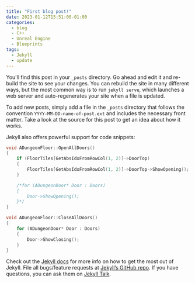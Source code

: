 ```yaml
---
title: "First blog post!"
date: 2023-01-12T15:51:00-01:00
categories:
  - blog
  - C++
  - Unreal Engine
  - Blueprints
tags:
  - Jekyll
  - update
---
```


You'll find this post in your `_posts` directory. Go ahead and edit it and re-build the site to see your changes. You can rebuild the site in many different ways, but the most common way is to run `jekyll serve`, which launches a web server and auto-regenerates your site when a file is updated.

To add new posts, simply add a file in the `_posts` directory that follows the convention `YYYY-MM-DD-name-of-post.ext` and includes the necessary front matter. Take a look at the source for this post to get an idea about how it works.

Jekyll also offers powerful support for code snippets:

```cpp
void ADungeonFloor::OpenAllDoors()
{
	if (FloorTiles[GetAbsIdxFromRowCol(1, 2)]->DoorTop)
	{
		FloorTiles[GetAbsIdxFromRowCol(1, 2)]->DoorTop->ShowOpening();
	}

	/*for (ADungeonDoor* Door : Doors)
	{
		Door->ShowOpening();
	}*/
}

void ADungeonFloor::CloseAllDoors()
{
	for (ADungeonDoor* Door : Doors)
	{
		Door->ShowClosing();
	}
}
```

Check out the [Jekyll docs][jekyll-docs] for more info on how to get the most out of Jekyll. File all bugs/feature requests at [Jekyll’s GitHub repo][jekyll-gh]. If you have questions, you can ask them on [Jekyll Talk][jekyll-talk].

[jekyll-docs]: https://jekyllrb.com/docs/home
[jekyll-gh]:   https://github.com/jekyll/jekyll
[jekyll-talk]: https://talk.jekyllrb.com/
